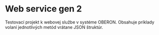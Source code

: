 # Web service gen 2

Testovací projekt k webovej službe v systéme OBERON. Obsahuje príklady volaní jednotlivých metód vrátane JSON štruktúr.
